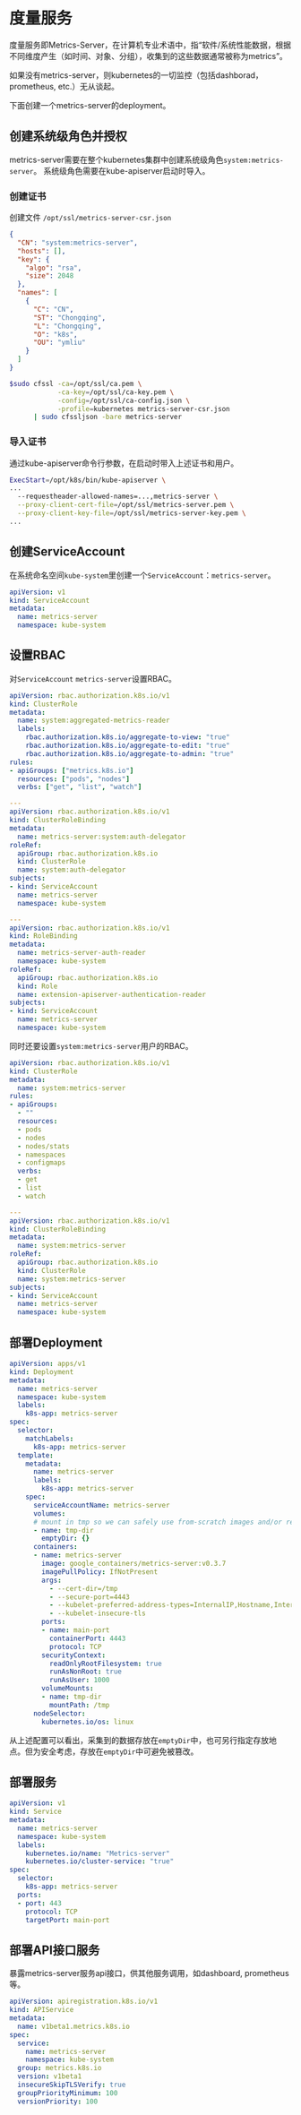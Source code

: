 # 度量服务

度量服务即Metrics-Server，在计算机专业术语中，指“软件/系统性能数据，根据不同维度产生（如时间、对象、分组），收集到的这些数据通常被称为metrics”。

如果没有metrics-server，则kubernetes的一切监控（包括dashborad，prometheus, etc.）无从谈起。

下面创建一个metrics-server的deployment。

## 创建系统级角色并授权

metrics-server需要在整个kubernetes集群中创建系统级角色`system:metrics-server`。
系统级角色需要在kube-apiserver启动时导入。

### 创建证书

创建文件 `/opt/ssl/metrics-server-csr.json`

```json
{
  "CN": "system:metrics-server",
  "hosts": [],
  "key": {
    "algo": "rsa",
    "size": 2048
  },
  "names": [
    {
      "C": "CN",
      "ST": "Chongqing",
      "L": "Chongqing",
      "O": "k8s",
      "OU": "ymliu"
    }
  ]
}
```

```bash
$sudo cfssl -ca=/opt/ssl/ca.pem \
            -ca-key=/opt/ssl/ca-key.pem \
            -config=/opt/ssl/ca-config.json \
            -profile=kubernetes metrics-server-csr.json
      | sudo cfssljson -bare metrics-server
```

### 导入证书

通过kube-apiserver命令行参数，在启动时带入上述证书和用户。

```bash
ExecStart=/opt/k8s/bin/kube-apiserver \
...
  --requestheader-allowed-names=...,metrics-server \
  --proxy-client-cert-file=/opt/ssl/metrics-server.pem \
  --proxy-client-key-file=/opt/ssl/metrics-server-key.pem \
...
```

## 创建ServiceAccount

在系统命名空间`kube-system`里创建一个`ServiceAccount`：`metrics-server`。

```yaml
apiVersion: v1
kind: ServiceAccount
metadata:
  name: metrics-server
  namespace: kube-system
```

## 设置RBAC

对`ServiceAccount` `metrics-server`设置RBAC。

```yaml
apiVersion: rbac.authorization.k8s.io/v1
kind: ClusterRole
metadata:
  name: system:aggregated-metrics-reader
  labels:
    rbac.authorization.k8s.io/aggregate-to-view: "true"
    rbac.authorization.k8s.io/aggregate-to-edit: "true"
    rbac.authorization.k8s.io/aggregate-to-admin: "true"
rules:
- apiGroups: ["metrics.k8s.io"]
  resources: ["pods", "nodes"]
  verbs: ["get", "list", "watch"]

---
apiVersion: rbac.authorization.k8s.io/v1
kind: ClusterRoleBinding
metadata:
  name: metrics-server:system:auth-delegator
roleRef:
  apiGroup: rbac.authorization.k8s.io
  kind: ClusterRole
  name: system:auth-delegator
subjects:
- kind: ServiceAccount
  name: metrics-server
  namespace: kube-system

---
apiVersion: rbac.authorization.k8s.io/v1
kind: RoleBinding
metadata:
  name: metrics-server-auth-reader
  namespace: kube-system
roleRef:
  apiGroup: rbac.authorization.k8s.io
  kind: Role
  name: extension-apiserver-authentication-reader
subjects:
- kind: ServiceAccount
  name: metrics-server
  namespace: kube-system
```

同时还要设置`system:metrics-server`用户的RBAC。

```yaml
apiVersion: rbac.authorization.k8s.io/v1
kind: ClusterRole
metadata:
  name: system:metrics-server
rules:
- apiGroups:
  - ""
  resources:
  - pods
  - nodes
  - nodes/stats
  - namespaces
  - configmaps
  verbs:
  - get
  - list
  - watch

---
apiVersion: rbac.authorization.k8s.io/v1
kind: ClusterRoleBinding
metadata:
  name: system:metrics-server
roleRef:
  apiGroup: rbac.authorization.k8s.io
  kind: ClusterRole
  name: system:metrics-server
subjects:
- kind: ServiceAccount
  name: metrics-server
  namespace: kube-system
```

## 部署Deployment

```yaml
apiVersion: apps/v1
kind: Deployment
metadata:
  name: metrics-server
  namespace: kube-system
  labels:
    k8s-app: metrics-server
spec:
  selector:
    matchLabels:
      k8s-app: metrics-server
  template:
    metadata:
      name: metrics-server
      labels:
        k8s-app: metrics-server
    spec:
      serviceAccountName: metrics-server
      volumes:
      # mount in tmp so we can safely use from-scratch images and/or read-only containers
      - name: tmp-dir
        emptyDir: {}
      containers:
      - name: metrics-server
        image: google_containers/metrics-server:v0.3.7
        imagePullPolicy: IfNotPresent
        args:
          - --cert-dir=/tmp
          - --secure-port=4443
          - --kubelet-preferred-address-types=InternalIP,Hostname,InternalDNS
          - --kubelet-insecure-tls
        ports:
        - name: main-port
          containerPort: 4443
          protocol: TCP
        securityContext:
          readOnlyRootFilesystem: true
          runAsNonRoot: true
          runAsUser: 1000
        volumeMounts:
        - name: tmp-dir
          mountPath: /tmp
      nodeSelector:
        kubernetes.io/os: linux
```

从上述配置可以看出，采集到的数据存放在`emptyDir`中，也可另行指定存放地点。但为安全考虑，存放在`emptyDir`中可避免被篡改。

## 部署服务

```yaml
apiVersion: v1
kind: Service
metadata:
  name: metrics-server
  namespace: kube-system
  labels:
    kubernetes.io/name: "Metrics-server"
    kubernetes.io/cluster-service: "true"
spec:
  selector:
    k8s-app: metrics-server
  ports:
  - port: 443
    protocol: TCP
    targetPort: main-port
```

## 部署API接口服务

暴露metrics-server服务api接口，供其他服务调用，如dashboard, prometheus等。

```yaml
apiVersion: apiregistration.k8s.io/v1
kind: APIService
metadata:
  name: v1beta1.metrics.k8s.io
spec:
  service:
    name: metrics-server
    namespace: kube-system
  group: metrics.k8s.io
  version: v1beta1
  insecureSkipTLSVerify: true
  groupPriorityMinimum: 100
  versionPriority: 100
```
